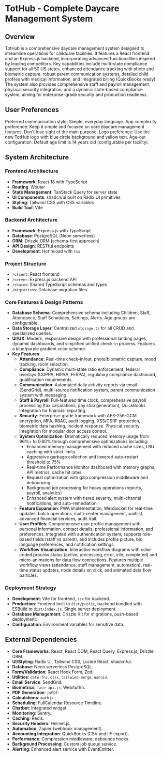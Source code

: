 # TotHub - Complete Daycare Management System

## Overview

TotHub is a comprehensive daycare management system designed to streamline operations for childcare facilities. It features a React frontend and an Express.js backend, incorporating advanced functionalities inspired by leading competitors. Key capabilities include multi-state compliance support for all 50 US states, enhanced attendance tracking with photo and biometric capture, robust parent communication systems, detailed child profiles with medical information, and integrated billing (QuickBooks ready). The system also provides comprehensive staff and payroll management, physical security integration, and a dynamic state-based compliance system, aiming for enterprise-grade security and production readiness.

## User Preferences

Preferred communication style: Simple, everyday language.
App complexity preference: Keep it simple and focused on core daycare management features. Don't lose sight of the main purpose.
Logo preference: Use the new TotHub logo with blue circle background and yellow text.
Age-out configuration: Default age limit is 14 years old (configurable per facility).

## System Architecture

### Frontend Architecture
- **Framework**: React 18 with TypeScript
- **Routing**: Wouter
- **State Management**: TanStack Query for server state
- **UI Components**: shadcn/ui built on Radix UI primitives
- **Styling**: Tailwind CSS with CSS variables
- **Build Tool**: Vite

### Backend Architecture
- **Framework**: Express.js with TypeScript
- **Database**: PostgreSQL (Neon serverless)
- **ORM**: Drizzle ORM (schema-first approach)
- **API Design**: RESTful endpoints
- **Development**: Hot reload with `tsx`

### Project Structure
- `/client`: React frontend
- `/server`: Express.js backend API
- `/shared`: Shared TypeScript schemas and types
- `/migrations`: Database migration files

### Core Features & Design Patterns
- **Database Schema**: Comprehensive schema including Children, Staff, Attendance, Staff Schedules, Settings, Alerts. Age groups are configurable.
- **Data Storage Layer**: Centralized `storage.ts` for all CRUD and specialized queries.
- **UI/UX**: Modern, responsive design with professional landing pages, dynamic dashboards, and simplified unified check-in process. Features a blue/purple gradient color scheme.
- **Key Features**:
    - **Attendance**: Real-time check-in/out, photo/biometric capture, mood tracking, room selection.
    - **Compliance**: Dynamic multi-state ratio enforcement, federal overlays (COPPA, HIPAA, FERPA), regulatory compliance dashboard, qualification requirements.
    - **Communication**: Automated daily activity reports via email (SendGrid), multi-source notification system, parent communication system with messaging.
    - **Staff & Payroll**: Full-featured time clock, comprehensive payroll processing (tax calculations, pay stub generation), QuickBooks integration for financial reporting.
    - **Security**: Enterprise-grade framework with AES-256-GCM encryption, MFA, RBAC, audit logging, XSS/CSRF protection, biometric data hashing, incident response. Physical security integration for modular door access control.
    - **System Optimization**: Dramatically reduced memory usage from 96%+ to 0.60% through comprehensive optimizations including:
        - Enhanced memory management with reduced cache sizes, LRU caching with strict limits
        - Aggressive garbage collection and lowered auto-restart threshold to 75%
        - Real-time Performance Monitor dashboard with memory graphs, API metrics, cache hit rates
        - Request optimization with gzip compression middleware and debouncing
        - Background job processing for heavy operations (reports, payroll, analytics)
        - Enhanced alert system with tiered severity, multi-channel notifications, and auto-remediation
    - **Feature Expansion**: PWA implementation, WebSocket for real-time updates, batch operations, multi-center management, waitlist, advanced financial services, audit trail.
    - **User Profiles**: Comprehensive user profile management with personal information, contact details, professional information, and preferences. Integrated with authentication system, supports role-based fields (staff vs parent), and includes profile picture, bio, language preferences, and notification settings.
    - **Workflow Visualization**: Interactive workflow diagrams with color-coded process status (active, processing, error, idle, completed) and micro-animations for data flow connections. Features multiple workflow views (attendance, staff management, automation), real-time status updates, node details on click, and animated data flow particles.

### Deployment Strategy
- **Development**: Vite for frontend, `tsx` for backend.
- **Production**: Frontend built to `dist/public`, backend bundled with ESBuild to `dist/index.js`. Single server deployment.
- **Database Management**: Drizzle Kit for migrations, push-based deployment.
- **Configuration**: Environment variables for sensitive data.

## External Dependencies

- **Core Frameworks**: React, React DOM, React Query, Express.js, Drizzle ORM.
- **UI/Styling**: Radix UI, Tailwind CSS, Lucide React, shadcn/ui.
- **Database**: Neon serverless PostgreSQL.
- **Form/Validation**: React Hook Form, Zod.
- **Utilities**: `date-fns`, `clsx`, `tailwind-merge`, `nanoid`.
- **Email Service**: SendGrid.
- **Biometrics**: `face-api.js`, WebAuthn.
- **PDF Generation**: `jsPDF`.
- **Calculations**: `mathjs`.
- **Scheduling**: FullCalendar Resource Timeline.
- **Chatbot**: Integrated widget.
- **Monitoring**: Sentry.
- **Caching**: Redis.
- **Security Headers**: Helmet.js.
- **Automation**: Zapier (webhook management).
- **Accounting Integration**: QuickBooks (CSV and IIF export).
- **Performance**: Compression middleware, debounce hooks.
- **Background Processing**: Custom job queue service.
- **Alerting**: Enhanced alert service with EventEmitter.